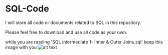 # SQL-Code
I will store all code or documents related to SQL in this repository.

Please feel free to download and use all code as your own.





while you are reading 'SQL intermediate 1- Inner & Outer Joins.sql'  keep this image with you 
![alt text](https://user-images.githubusercontent.com/83397235/225597700-d37b385a-a097-4803-920d-03886f43dad8.png?raw=true)
